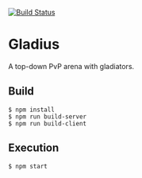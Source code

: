 [![Build Status](https://travis-ci.org/lowfriction/gladius.svg?branch=master)](https://travis-ci.org/lowfriction/gladius)

# Gladius

A top-down PvP arena with gladiators.

## Build

``` console
$ npm install
$ npm run build-server
$ npm run build-client
```

## Execution

``` console
$ npm start
```
